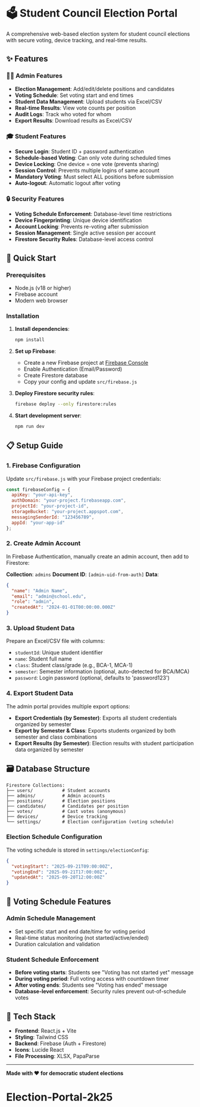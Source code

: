 # 🗳️ Student Council Election Portal

A comprehensive web-based election system for student council elections with secure voting, device tracking, and real-time results.

## ✨ Features

### 👨‍💼 Admin Features
- **Election Management**: Add/edit/delete positions and candidates
- **Voting Schedule**: Set voting start and end times
- **Student Data Management**: Upload students via Excel/CSV
- **Real-time Results**: View vote counts per position
- **Audit Logs**: Track who voted for whom
- **Export Results**: Download results as Excel/CSV

### 🎓 Student Features
- **Secure Login**: Student ID + password authentication
- **Schedule-based Voting**: Can only vote during scheduled times
- **Device Locking**: One device = one vote (prevents sharing)
- **Session Control**: Prevents multiple logins of same account
- **Mandatory Voting**: Must select ALL positions before submission
- **Auto-logout**: Automatic logout after voting

### 🔒 Security Features
- **Voting Schedule Enforcement**: Database-level time restrictions
- **Device Fingerprinting**: Unique device identification
- **Account Locking**: Prevents re-voting after submission
- **Session Management**: Single active session per account
- **Firestore Security Rules**: Database-level access control

## 🚀 Quick Start

### Prerequisites
- Node.js (v18 or higher)
- Firebase account
- Modern web browser

### Installation

1. **Install dependencies**:
   ```bash
   npm install
   ```

2. **Set up Firebase**:
   - Create a new Firebase project at [Firebase Console](https://console.firebase.google.com)
   - Enable Authentication (Email/Password)
   - Create Firestore database
   - Copy your config and update `src/firebase.js`

3. **Deploy Firestore security rules**:
   ```bash
   firebase deploy --only firestore:rules
   ```

4. **Start development server**:
   ```bash
   npm run dev
   ```

## 📋 Setup Guide

### 1. Firebase Configuration
Update `src/firebase.js` with your Firebase project credentials:

```javascript
const firebaseConfig = {
  apiKey: "your-api-key",
  authDomain: "your-project.firebaseapp.com",
  projectId: "your-project-id",
  storageBucket: "your-project.appspot.com",
  messagingSenderId: "123456789",
  appId: "your-app-id"
};
```

### 2. Create Admin Account
In Firebase Authentication, manually create an admin account, then add to Firestore:

**Collection**: `admins`
**Document ID**: `[admin-uid-from-auth]`
**Data**:
```json
{
  "name": "Admin Name",
  "email": "admin@school.edu",
  "role": "admin",
  "createdAt": "2024-01-01T00:00:00.000Z"
}
```

### 3. Upload Student Data
Prepare an Excel/CSV file with columns:
- `studentId`: Unique student identifier
- `name`: Student full name
- `class`: Student class/grade (e.g., BCA-1, MCA-1)
- `semester`: Semester information (optional, auto-detected for BCA/MCA)
- `password`: Login password (optional, defaults to 'password123')

### 4. Export Student Data
The admin portal provides multiple export options:
- **Export Credentials (by Semester)**: Exports all student credentials organized by semester
- **Export by Semester & Class**: Exports students organized by both semester and class combinations
- **Export Results (by Semester)**: Election results with student participation data organized by semester

## 🗃️ Database Structure

```
Firestore Collections:
├── users/           # Student accounts
├── admins/          # Admin accounts  
├── positions/       # Election positions
├── candidates/      # Candidates per position
├── votes/           # Cast votes (anonymous)
├── devices/         # Device tracking
└── settings/        # Election configuration (voting schedule)
```

### Election Schedule Configuration
The voting schedule is stored in `settings/electionConfig`:
```json
{
  "votingStart": "2025-09-21T09:00:00Z",
  "votingEnd": "2025-09-21T17:00:00Z",
  "updatedAt": "2025-09-20T12:00:00Z"
}
```

## 📅 Voting Schedule Features

### Admin Schedule Management
- Set specific start and end date/time for voting period
- Real-time status monitoring (not started/active/ended)
- Duration calculation and validation

### Student Schedule Enforcement
- **Before voting starts**: Students see "Voting has not started yet" message
- **During voting period**: Full voting access with countdown timer
- **After voting ends**: Students see "Voting has ended" message
- **Database-level enforcement**: Security rules prevent out-of-schedule votes

## 🔧 Tech Stack

- **Frontend**: React.js + Vite
- **Styling**: Tailwind CSS
- **Backend**: Firebase (Auth + Firestore)
- **Icons**: Lucide React
- **File Processing**: XLSX, PapaParse

---

**Made with ❤️ for democratic student elections**

# Election-Portal-2k25